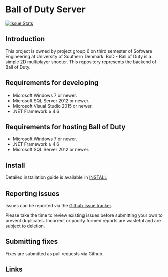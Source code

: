 # Ball of Duty Server
[![Issue Stats](http://www.issuestats.com/github/LuqJensen/BOD-Server/badge/pr)](http://www.issuestats.com/github/LuqJensen/BOD-Server)

## Introduction
This project is owned by project group 6 on third semester of Software Engineering at University of Southern Denmark.
BoD - Ball of Duty is a simple 2D multiplayer shooter. This repository represents the backend of Ball of Duty.


## Requirements for developing
+ Microsoft Windows 7 or newer.
+ Microsoft SQL Server 2012 or newer.
+ Microsoft Visual Studio 2015 or newer.
+ .NET Framework ≥ 4.6

## Requirements for hosting Ball of Duty
+ Microsoft Windows 7 or newer.
+ .NET Framework ≥ 4.6
+ Microsoft SQL Server 2012 or newer.

## Install

Detailed installation guide is available in [INSTALL](INSTALL.txt)


## Reporting issues

Issues can be reported via the [Github issue tracker](https://github.com/LuqJensen/BOD-Server/issues).

Please take the time to review existing issues before submitting your own to
prevent duplicates.
Incorrect or poorly formed
reports are wasteful and are subject to deletion.


## Submitting fixes

Fixes are submitted as pull requests via Github.


## Links

